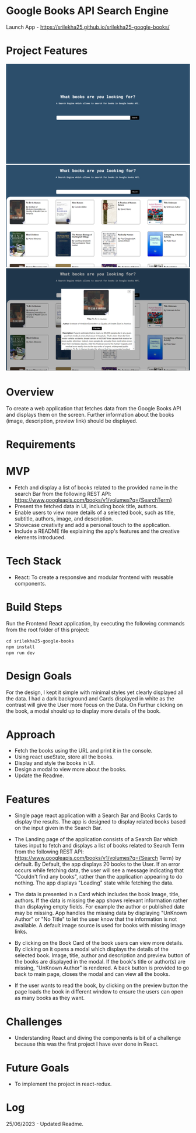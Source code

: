 # Google Books API Search Engine

Launch App -  https://srilekha25.github.io/srilekha25-google-books/

# Project Features

![Google books Landing Page](public/Google_books_landing_Page.png)
![Google books App - List of all Books](public/GB_books_list.png)
![Google books Modal](public/GB_modal.png)

# Overview
To create a web application that fetches data from the Google Books API and displays them on the screen. Further information about the books (image, description, preview link) should be displayed. 

# Requirements
# MVP
* Fetch and display a list of books related to the provided name in the search Bar from the following REST API: https://www.googleapis.com/books/v1/volumes?q={SearchTerm}
* Present the fetched data in UI, including book title, authors.
* Enable users to view more details of a selected book, such as title, subtitle, authors, image, and description.
* Showcase creativity and add a personal touch to the application.
* Include a README file explaining the app's features and the creative elements introduced.

# Tech Stack
* React: To create a responsive and modular frontend with reusable components.

# Build Steps
Run the Frontend React application, by executing the following commands from the root folder of this project:

```
cd srilekha25-google-books
npm install
npm run dev
```

# Design Goals
For the design, I kept it simple with minimal styles yet clearly displayed all the data. I had a dark background and Cards displayed in white as the contrast will give the User more focus on the Data. On Furthur clicking on the book, a modal should up to display more details of the book.

# Approach
* Fetch the books using the URL and print it in the console.
* Using react useState, store all the books.
* Display and style the books in UI.
* Design a modal to view more about the books.
* Update the Readme.

# Features
* Single page react application with a Search Bar and Books Cards to display the results. The app is designed to display related books based on the input given in the Search Bar.

* The Landing page of the application consists of a Search Bar which takes input to fetch and displays a list of books related to Search Term from the following REST API: https://www.googleapis.com/books/v1/volumes?q={Search Term} by default. By Default, the app displays 20 books to the User. If an error occurs while fetching data, the user will see a message indicating that "Couldn't find any books", rather than the application appearing to do nothing. The app displays "Loading" state while fetching the data.

* The data is presented in a Card which includes the book Image, title, authors. If the data is missing the app shows relevant information rather than displaying empty fields. For example the author or published date may be missing. App handles the missing data by displaying "UnKnown Author" or "No Title" to let the user know that the information is not available. A default image source is used for books with missing image links.

* By clicking on the Book Card of the book users can view more details. By clicking on it opens a modal which displays the details of the selected book. Image, title, author and description and preview button of the books are displayed in the modal. If the book's title or author(s) are missing, "UnKnown Author" is rendered. A back button is provided to go back to main page, closes the modal and can view all the books.

* If the user wants to read the book, by clicking on the preview button the page loads the book in different window to ensure the users can open as many books as they want.


# Challenges

* Understanding React and diving the components is bit of a challenge because this was the first project I have ever done in React.

# Future Goals
* To implement the project in react-redux.

# Log
25/06/2023 - Updated Readme.

